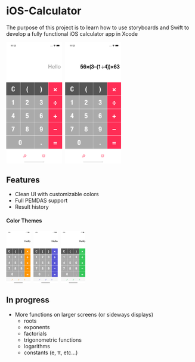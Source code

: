 # iOS-Calculator

The purpose of this project is to learn how to use storyboards and Swift to develop a fully functional iOS calculator app in Xcode

<kbd> <img src="https://github.com/Papunk/iOS-Calculator/blob/main/Screenshots/Hello2.png" width="150"> </kbd> <kbd> <img src="https://github.com/Papunk/iOS-Calculator/blob/main/Screenshots/Math2.png" width="150px"> </kbd>

## Features
- Clean UI with customizable colors
- Full PEMDAS support
- Result history

#### Color Themes
<kbd> <img src="https://github.com/Papunk/iOS-Calculator/blob/main/Screenshots/Orange.png" width="65px"> </kbd> <kbd> <img src="https://github.com/Papunk/iOS-Calculator/blob/main/Screenshots/Indigo.png" width="65px"> </kbd> <kbd> <img src="https://github.com/Papunk/iOS-Calculator/blob/main/Screenshots/Green.png" width="65px"> </kbd>

## In progress
- More functions on larger screens (or sideways displays)
  - roots
  - exponents
  - factorials
  - trigonometric functions
  - logarithms
  - constants (e, π, etc...)

